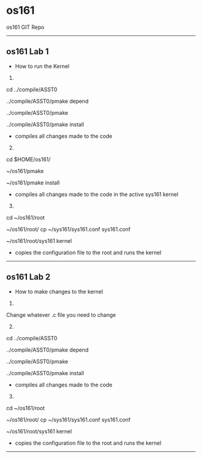# os161
os161 GIT Repo

-------------------------------------------------------------------------------

os161 Lab 1
-
- How to run the Kernel 

1.
cd ../compile/ASST0

../compile/ASST0/pmake depend 

../compile/ASST0/pmake

../compile/ASST0/pmake install

- compiles all changes made to the code 

2.
cd $HOME/os161/

~/os161/pmake

~/os161/pmake install 

- compiles all changes made to the code in the active sys161 kernel 

3.
cd ~/os161/root

~/os161/root/ cp ~/sys161/sys161.conf sys161.conf

~/os161/root/sys161 kernel

- copies the configuration file to the root and runs the kernel 

-------------------------------------------------------------------------------

os161 Lab 2
-
- How to make changes to the kernel 

1.
Change whatever .c file you need to change

2.
cd ../compile/ASST0

../compile/ASST0/pmake depend 

../compile/ASST0/pmake

../compile/ASST0/pmake install

- compiles all changes made to the code 

3.
cd ~/os161/root

~/os161/root/ cp ~/sys161/sys161.conf sys161.conf

~/os161/root/sys161 kernel

- copies the configuration file to the root and runs the kernel 

------------------------------------------------------------------------------
